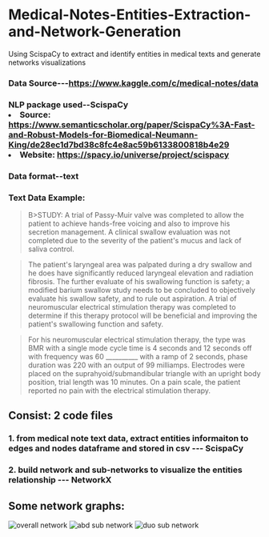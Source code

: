 # Medical-Notes-Entities-Extraction-and-Network-Generation
Using ScispaCy to extract and identify entities in medical texts and generate networks visualizations
### Data Source---https://www.kaggle.com/c/medical-notes/data
### NLP package used--ScispaCy<li>Source: https://www.semanticscholar.org/paper/ScispaCy%3A-Fast-and-Robust-Models-for-Biomedical-Neumann-King/de28ec1d7bd38c8fc4e8ac59b6133800818b4e29<li>Website: https://spacy.io/universe/project/scispacy
### Data format--text
### Text Data Example:
> B>STUDY:  </B>A trial of Passy-Muir valve was completed to allow the patient to achieve hands-free voicing and also to improve his secretion management.  A clinical swallow evaluation was not completed due to the severity of the patient's mucus and lack of saliva control.

> The patient's laryngeal area was palpated during a dry swallow and he does have significantly reduced laryngeal elevation and radiation fibrosis.  The further evaluate of his swallowing function is safety; a modified barium swallow study needs to be concluded to objectively evaluate his swallow safety, and to rule out aspiration.  A trial of neuromuscular electrical stimulation therapy was completed to determine if this therapy protocol will be beneficial and improving the patient's swallowing function and safety.

> For his neuromuscular electrical stimulation therapy, the type was BMR with a single mode cycle time is 4 seconds and 12 seconds off with frequency was 60 __________ with a ramp of 2 seconds, phase duration was 220 with an output of 99 milliamps.  Electrodes were placed on the suprahyoid/submandibular triangle with an upright body position, trial length was 10 minutes.  On a pain scale, the patient reported no pain with the electrical stimulation therapy.


## Consist: 2 code files
### 1. from medical note text data, extract entities informaiton to edges and nodes dataframe and stored in csv --- ScispaCy 
### 2. build network and sub-networks to visualize the entities relationship --- NetworkX


## Some network graphs:
![overall network](https://github.com/eduhkdcx/Medical-notes-entities-extraction-and-network-visualization/blob/main/plots/whole.png)
![abd sub network](https://github.com/eduhkdcx/Medical-notes-entities-extraction-and-network-visualization/blob/main/plots/abd.png)
![duo sub network](https://github.com/eduhkdcx/Medical-notes-entities-extraction-and-network-visualization/blob/main/plots/duo.png)
